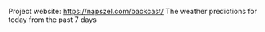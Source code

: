 Project website: https://napszel.com/backcast/
The weather predictions for today from the past 7 days
